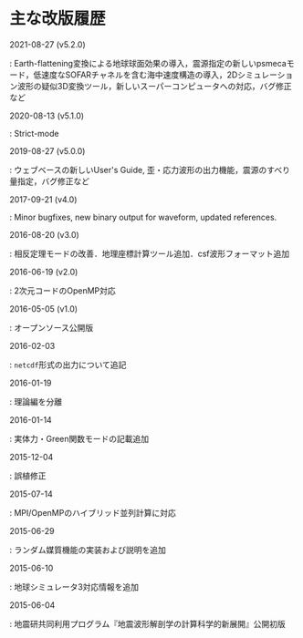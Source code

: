 # 主な改版履歴

2021-08-27 (v5.2.0)

:   Earth-flattening変換による地球球面効果の導入，震源指定の新しいpsmecaモード，低速度なSOFARチャネルを含む海中速度構造の導入，2Dシミュレーション波形の疑似3D変換ツール，新しいスーパーコンピュータへの対応，バグ修正など

2020-08-13 (v5.1.0)

:   Strict-mode

2019-08-27 (v5.0.0)

:   ウェブベースの新しいUser's Guide, 歪・応力波形の出力機能，震源のすべり量指定，バグ修正など

2017-09-21 (v4.0)

:   Minor bugfixes, new binary output for waveform, updated references.

2016-08-20 (v3.0)

:   相反定理モードの改善．地理座標計算ツール追加．csf波形フォーマット追加

2016-06-19 (v2.0)

:   2次元コードのOpenMP対応

2016-05-05 (v1.0)

:   オープンソース公開版

2016-02-03

:   `netcdf`形式の出力について追記

2016-01-19

:   理論編を分離

2016-01-14

:   実体力・Green関数モードの記載追加

2015-12-04

:   誤植修正

2015-07-14

:   MPI/OpenMPのハイブリッド並列計算に対応

2015-06-29

:   ランダム媒質機能の実装および説明を追加

2015-06-10

:   地球シミュレータ3対応情報を追加

2015-06-04

:   地震研共同利用プログラム『地震波形解剖学の計算科学的新展開』公開初版
